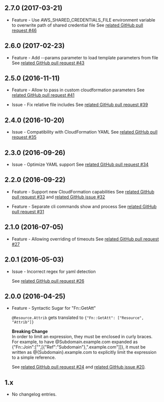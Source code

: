 2.7.0 (2017-03-21)
------------------
* Feature - Use AWS_SHARED_CREDENTIALS_FILE environment variable to overwrite path of shared credential file
  See [related GitHub pull request #46](https://github.com/AutoScout24/autostacker24/pull/46)

2.6.0 (2017-02-23)
------------------
* Feature - Add --params parameter to load template parameters from file
  See [related GitHub pull request #43](https://github.com/AutoScout24/autostacker24/pull/44)

2.5.0 (2016-11-11)
------------------
* Feature - Allow to pass in custom cloudformation parameters
  See [related GitHub pull request #41](https://github.com/AutoScout24/autostacker24/pull/41) 

* Issue - Fix relative file includes
  See [related GitHub pull request #39](https://github.com/AutoScout24/autostacker24/pull/39) 

2.4.0 (2016-10-20)
------------------
* Issue - Compatibility with CloudFormation YAML
  See [related GitHub pull request #35](https://github.com/AutoScout24/autostacker24/pull/35) 

2.3.0 (2016-09-26)
------------------
* Issue - Optimize YAML support
  See [related GitHub pull request #34](https://github.com/AutoScout24/autostacker24/pull/34) 

2.2.0 (2016-09-22)
------------------
* Feature - Support new CloudFormation capabilities
  See [related GitHub pull request #33](https://github.com/AutoScout24/autostacker24/pull/33) and [related GitHub issue #32](https://github.com/AutoScout24/autostacker24/issues/32)

* Feature - Separate cli commands show and process
  See [related GitHub pull request #31](https://github.com/AutoScout24/autostacker24/pull/31)

2.1.0 (2016-07-05)
------------------
* Feature - Allowing overriding of timeouts
  See [related GitHub pull request #27](https://github.com/AutoScout24/autostacker24/pull/27)

2.0.1 (2016-05-03)
------------------
* Issue - Incorrect regex for yaml detection

  See [related GitHub pull request #26](https://github.com/AutoScout24/autostacker24/pull/26)


2.0.0 (2016-04-25)
------------------

* Feature - Syntactic Sugar for "Fn::GetAtt"

  `@Resource.Attrib` gets translated to `{"Fn::GetAtt": ["Resource", "Attrib"]}`

  __Breaking Change__  
  In order to limit an expression, they must be enclosed in curly braces. For example, to have @Subdomain.example.com expanded as {"Fn::Join":["",[{"Ref":"Subdomain"},".example.com"]]}, it must be written as @{Subdomain}.example.com to explicitly limit the expression to a simple reference.

  See [related GitHub pull request #24](https://github.com/AutoScout24/autostacker24/pull/24) and [related GitHub issue #20](https://github.com/AutoScout24/autostacker24/issues/20).


1.x
------------------

* No changelog entries.
